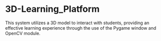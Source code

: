 # 3D-Learning_Platform
This system utilizes a 3D model to interact with students, providing an effective learning experience through the use of the Pygame window and OpenCV module.

